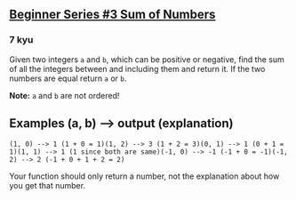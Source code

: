 <h2><a href=https://www.codewars.com/kata/55f2b110f61eb01779000053/train/python/68b60b87824f76a7cb34edf7 target="_blank">Beginner Series #3 Sum of Numbers</a></h2><h3>7 kyu</h3><p>Given two integers <code>a</code> and <code>b</code>, which can be positive or negative, find the sum of all the integers between and including them and return it. If the two numbers are equal return <code>a</code> or <code>b</code>.</p><p><strong>Note:</strong> <code>a</code> and <code>b</code> are not ordered!</p><h2 id="examples-a-b----output-explanation">Examples (a, b) --&gt; output (explanation)</h2><pre><code>(1, 0) --&gt; 1 (1 + 0 = 1)(1, 2) --&gt; 3 (1 + 2 = 3)(0, 1) --&gt; 1 (0 + 1 = 1)(1, 1) --&gt; 1 (1 since both are same)(-1, 0) --&gt; -1 (-1 + 0 = -1)(-1, 2) --&gt; 2 (-1 + 0 + 1 + 2 = 2)</code></pre><p>Your function should only return a number, not the explanation about how you get that number.</p>